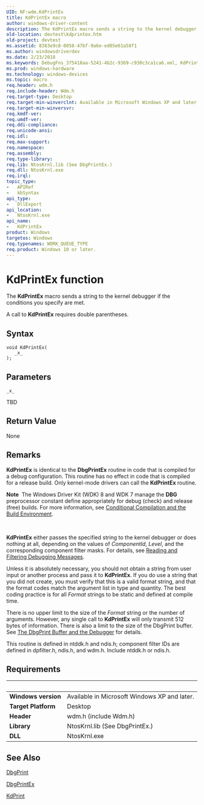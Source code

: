 ```yaml
---
UID: NF:wdm.KdPrintEx
title: KdPrintEx macro
author: windows-driver-content
description: The KdPrintEx macro sends a string to the kernel debugger if the conditions you specify are met.A call to KdPrintEx requires double parentheses.
old-location: devtest\kdprintex.htm
old-project: devtest
ms.assetid: 8383e9c8-0058-47bf-9a6e-ed05e61a58f1
ms.author: windowsdriverdev
ms.date: 2/23/2018
ms.keywords: DebugFns_375418aa-5241-4b2c-9369-c930c3ca1ca6.xml, KdPrintEx, KdPrintEx function [Driver Development Tools], devtest.kdprintex, wdm/KdPrintEx
ms.prod: windows-hardware
ms.technology: windows-devices
ms.topic: macro
req.header: wdm.h
req.include-header: Wdm.h
req.target-type: Desktop
req.target-min-winverclnt: Available in Microsoft Windows XP and later.
req.target-min-winversvr: 
req.kmdf-ver: 
req.umdf-ver: 
req.ddi-compliance: 
req.unicode-ansi: 
req.idl: 
req.max-support: 
req.namespace: 
req.assembly: 
req.type-library: 
req.lib: NtosKrnl.lib (See DbgPrintEx.)
req.dll: NtosKrnl.exe
req.irql: 
topic_type:
-	APIRef
-	kbSyntax
api_type:
-	DllExport
api_location:
-	NtosKrnl.exe
api_name:
-	KdPrintEx
product: Windows
targetos: Windows
req.typenames: WORK_QUEUE_TYPE
req.product: Windows 10 or later.
---
```



# KdPrintEx function
The <b>KdPrintEx</b> macro sends a string to the kernel debugger if the conditions you specify are met.

A call to <b>KdPrintEx</b> requires double parentheses.

## Syntax

```
void KdPrintEx(
   _x_
);
```

## Parameters

`_x_`

TBD


## Return Value

None

## Remarks

<b>KdPrintEx</b> is identical to the <b>DbgPrintEx</b> routine in code that is compiled for a debug configuration. This routine has no effect in code that is compiled for a release build. Only kernel-mode drivers can call the <b>KdPrintEx</b> routine.<div class="alert"><b>Note</b>  The Windows Driver Kit (WDK) 8 and WDK 7 manage the <b>DBG</b> preprocessor constant define appropriately for debug (check) and release (free) builds. For more information, see <a href="https://msdn.microsoft.com/7879b6c6-4985-4817-a8bc-b287397df721">Conditional Compilation and the Build Environment</a>.</div>
<div> </div>


<b>KdPrintEx</b> either passes the specified string to the kernel debugger or does nothing at all, depending on the values of <i>ComponentId</i>, <i>Level</i>, and the corresponding component filter masks. For details, see <a href="https://msdn.microsoft.com/2ad320f6-596d-4b4c-bfad-d570c856bcc7">Reading and Filtering Debugging Messages</a>.

Unless it is absolutely necessary, you should not obtain a string from user input or another process and pass it to <b>KdPrintEx</b>. If you do use a string that you did not create, you must verify that this is a valid format string, and that the format codes match the argument list in type and quantity. The best coding practice is for all <i>Format</i> strings to be static and defined at compile time.

There is no upper limit to the size of the <i>Format</i> string or the number of arguments. However, any single call to <b>KdPrintEx</b> will only transmit 512 bytes of information. There is also a limit to the size of the DbgPrint buffer. See <a href="https://msdn.microsoft.com/2ad320f6-596d-4b4c-bfad-d570c856bcc7">The DbgPrint Buffer and the Debugger</a> for details.

This routine is defined in ntddk.h and ndis.h; component filter IDs are defined in dpfilter.h, ndis.h, and wdm.h. Include ntddk.h or ndis.h.

## Requirements
| &nbsp; | &nbsp; |
| ---- |:---- |
| **Windows version** | Available in Microsoft Windows XP and later.  |
| **Target Platform** | Desktop |
| **Header** | wdm.h (include Wdm.h) |
| **Library** | NtosKrnl.lib (See DbgPrintEx.) |
| **DLL** | NtosKrnl.exe |

## See Also

<a href="https://msdn.microsoft.com/library/windows/hardware/ff543632">DbgPrint</a>



<a href="https://msdn.microsoft.com/library/windows/hardware/ff543634">DbgPrintEx</a>



<a href="https://msdn.microsoft.com/library/windows/hardware/ff548092">KdPrint</a>